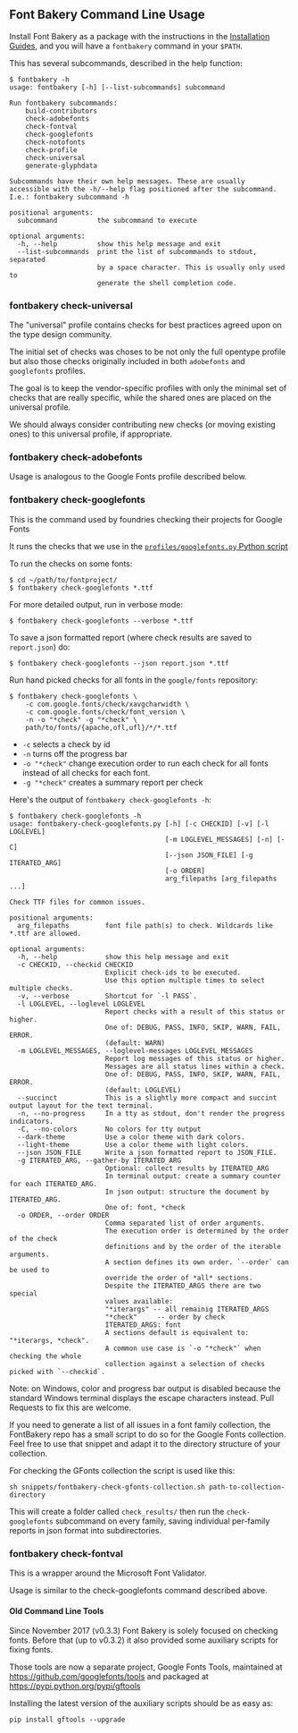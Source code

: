 ## Font Bakery Command Line Usage

Install Font Bakery as a package with the instructions in the [Installation Guides](https://font-bakery.readthedocs.io/en/latest/user/installation/index.html), and you will have a `fontbakery` command in your `$PATH`.

This has several subcommands, described in the help function:

    $ fontbakery -h
    usage: fontbakery [-h] [--list-subcommands] subcommand
    
    Run fontbakery subcommands:
        build-contributors
        check-adobefonts
        check-fontval
        check-googlefonts
        check-notofonts
        check-profile
        check-universal
        generate-glyphdata
    
    Subcommands have their own help messages. These are usually 
    accessible with the -h/--help flag positioned after the subcommand.
    I.e.: fontbakery subcommand -h
    
    positional arguments:
      subcommand          the subcommand to execute
    
    optional arguments:
      -h, --help          show this help message and exit
      --list-subcommands  print the list of subcommands to stdout, separated 
                          by a space character. This is usually only used to 
                          generate the shell completion code.

### fontbakery check-universal

The "universal" profile contains checks for best practices agreed upon on the type design community.

The initial set of checks was choses to be not only the full opentype profile but also those checks originally included in both `adobefonts` and `googlefonts` profiles.

The goal is to keep the vendor-specific profiles with only the minimal set of checks that are really specific, while the shared ones are placed on the universal profile.

We should always consider contributing new checks (or moving existing ones) to this universal profile, if appropriate.

### fontbakery check-adobefonts

Usage is analogous to the Google Fonts profile described below.

### fontbakery check-googlefonts

This is the command used by foundries checking their projects for Google Fonts 



It runs the checks that we use in the [`profiles/googlefonts.py` Python script](https://github.com/googlefonts/fontbakery/blob/master/Lib/fontbakery/profiles/googlefonts.py)

To run the checks on some fonts:

    $ cd ~/path/to/fontproject/
    $ fontbakery check-googlefonts *.ttf

For more detailed output, run in verbose mode:

    $ fontbakery check-googlefonts --verbose *.ttf

To save a json formatted report (where check results are saved to `report.json`) do:

    $ fontbakery check-googlefonts --json report.json *.ttf

Run hand picked checks for all fonts in the `google/fonts` repository:


    $ fontbakery check-googlefonts \
        -c com.google.fonts/check/xavgcharwidth \
        -c com.google.fonts/check/font_version \
        -n -o "*check" -g "*check" \
        path/to/fonts/{apache,ofl,ufl}/*/*.ttf

* `-c` selects a check by id
* `-n` turns off the progress bar
* `-o "*check"` change execution order to run each check for all fonts instead of all checks for each font.
* `-g "*check"` creates a summary report per check

Here's the output of `fontbakery check-googlefonts -h`:

    $ fontbakery check-googlefonts -h
    usage: fontbakery-check-googlefonts.py [-h] [-c CHECKID] [-v] [-l LOGLEVEL]
                                           [-m LOGLEVEL_MESSAGES] [-n] [-C]
                                           [--json JSON_FILE] [-g ITERATED_ARG]
                                           [-o ORDER]
                                           arg_filepaths [arg_filepaths ...]

    Check TTF files for common issues.

    positional arguments:
      arg_filepaths         font file path(s) to check. Wildcards like *.ttf are allowed.

    optional arguments:
      -h, --help            show this help message and exit
      -c CHECKID, --checkid CHECKID
                            Explicit check-ids to be executed.
                            Use this option multiple times to select multiple checks.
      -v, --verbose         Shortcut for `-l PASS`.
      -l LOGLEVEL, --loglevel LOGLEVEL
                            Report checks with a result of this status or higher.
                            One of: DEBUG, PASS, INFO, SKIP, WARN, FAIL, ERROR.
                            (default: WARN)
      -m LOGLEVEL_MESSAGES, --loglevel-messages LOGLEVEL_MESSAGES
                            Report log messages of this status or higher.
                            Messages are all status lines within a check.
                            One of: DEBUG, PASS, INFO, SKIP, WARN, FAIL, ERROR.
                            (default: LOGLEVEL)
      --succinct            This is a slightly more compact and succint output layout for the text terminal.
      -n, --no-progress     In a tty as stdout, don't render the progress indicators.
      -C, --no-colors       No colors for tty output
      --dark-theme          Use a color theme with dark colors.
      --light-theme         Use a color theme with light colors.
      --json JSON_FILE      Write a json formatted report to JSON_FILE.
      -g ITERATED_ARG, --gather-by ITERATED_ARG
                            Optional: collect results by ITERATED_ARG
                            In terminal output: create a summary counter for each ITERATED_ARG.
                            In json output: structure the document by ITERATED_ARG.
                            One of: font, *check
      -o ORDER, --order ORDER
                            Comma separated list of order arguments.
                            The execution order is determined by the order of the check
                            definitions and by the order of the iterable arguments.
                            A section defines its own order. `--order` can be used to
                            override the order of *all* sections.
                            Despite the ITERATED_ARGS there are two special
                            values available:
                            "*iterargs" -- all remainig ITERATED_ARGS
                            "*check"     -- order by check
                            ITERATED_ARGS: font
                            A sections default is equivalent to: "*iterargs, *check".
                            A common use case is `-o "*check"` when checking the whole
                            collection against a selection of checks picked with `--checkid`.

Note: on Windows, color and progress bar output is disabled because the standard Windows terminal displays the escape characters instead. Pull Requests to fix this are welcome.

If you need to generate a list of all issues in a font family collection, the FontBakery repo has a small script to do so for the Google Fonts collection. Feel free to use that snippet and adapt it to the directory structure of your collection.

For checking the GFonts collection the script is used like this:

    sh snippets/fontbakery-check-gfonts-collection.sh path-to-collection-directory

This will create a folder called `check_results/` then run the `check-googlefonts` subcommand on every family, saving individual per-family reports in json format into subdirectories.

### fontbakery check-fontval

This is a wrapper around the Microsoft Font Validator.

Usage is similar to the check-googlefonts command described above.

#### Old Command Line Tools

Since November 2017 (v0.3.3) Font Bakery is solely focused on checking fonts.
Before that (up to v0.3.2) it also provided some auxiliary scripts for fixing fonts. 

Those tools are now a separate project, Google Fonts Tools, maintained at <https://github.com/googlefonts/tools> and packaged at <https://pypi.python.org/pypi/gftools>

Installing the latest version of the auxiliary scripts should be as easy as:

    pip install gftools --upgrade
